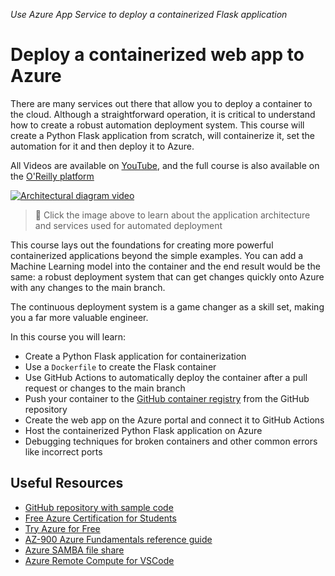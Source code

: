 _Use Azure App Service to deploy a containerized Flask application_

# Deploy a containerized web app to Azure

There are many services out there that allow you to deploy a container to the cloud. Although a straightforward operation, it is critical to understand how to create a robust automation deployment system. This course will create a Python Flask application from scratch, will containerize it, set the automation for it and then deploy it to Azure.

All Videos are available on [YouTube](https://www.youtube.com/playlist?list=PLd5aRIS7MwjnS0tD_76sWMFVAxKaIcFWq), and the full course is also available on the [O'Reilly platform](https://learning.oreilly.com/videos/deploying-containers-to/50135VIDEOPAIML/)

[![Architectural diagram video](https://img.youtube.com/vi/SXPMV8R6u0Q/0.jpg)](https://youtu.be/SXPMV8R6u0Q "Deployment architecture of a containerized app- Click to Watch!")
> 🎥 Click the image above to learn about the application architecture and services used for automated deployment

This course lays out the foundations for creating more powerful containerized applications beyond the simple examples. You can add a Machine Learning model into the container and the end result would be the same: a robust deployment system that can get changes quickly onto Azure with any changes to the main branch.

The continuous deployment system is a game changer as a skill set, making you a far more valuable engineer.

In this course you will learn:

- Create a Python Flask application for containerization
- Use a `Dockerfile` to create the Flask container
- Use GitHub Actions to automatically deploy the container after a pull request or changes to the main branch
- Push your container to the [GitHub container registry](ghcr.io) from the GitHub repository
- Create the web app on the Azure portal and connect it to GitHub Actions
- Host the containerized Python Flask application on Azure
- Debugging techniques for broken containers and other common errors like incorrect ports


## Useful Resources

- [GitHub repository with sample code](https://github.com/alfredodeza/azure-flask-container-app)
- [Free Azure Certification for Students](https://docs.microsoft.com/learn/certifications/student-training-and-certification?WT.mc_id=academic-0000-alfredodeza)
- [Try Azure for Free](https://azure.microsoft.com/en-us/free/?WT.mc_id=academic-00000-alfredodeza)
- [AZ-900 Azure Fundamentals reference guide](https://learning.oreilly.com/videos/az-900-azure-fundamentals/50125VIDEOPAIML/)
- [Azure SAMBA file share](https://learning.oreilly.com/videos/azure-samba-file/50127VIDEOPAIML/)
- [Azure Remote Compute for VSCode](https://learning.oreilly.com/videos/azure-remote-compute/50126VIDEOPAIML/)

